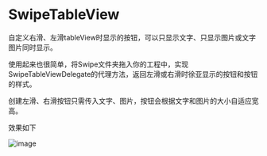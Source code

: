 # SwipeTableView

自定义右滑、左滑tableView时显示的按钮，可以只显示文字、只显示图片或文字图片同时显示。

使用起来也很简单，将Swipe文件夹拖入你的工程中，实现SwipeTableViewDelegate的代理方法，返回左滑或右滑时徐亚显示的按钮和按钮的样式。

创建左滑、右滑按钮只需传入文字、图片，按钮会根据文字和图片的大小自适应宽高。

效果如下

![image](https://github.com/zhaoName/SwipeTableView/blob/master/SwipeTableView.gif)

